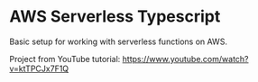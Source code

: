 # AWS Serverless Typescript
Basic setup for working with serverless functions on AWS.

Project from YouTube tutorial: https://www.youtube.com/watch?v=ktTPCJx7F1Q
